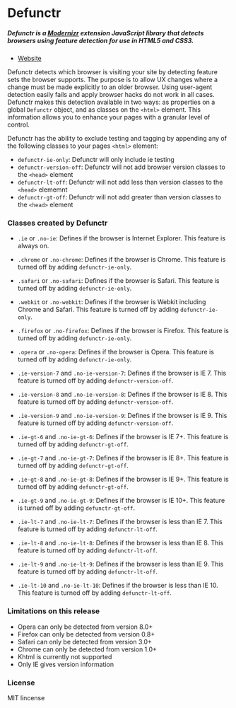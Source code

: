 # Defunctr

##### Defunctr is a [Modernizr](http://www.modernizr.com) extension JavaScript library that detects browsers using feature detection for use in HTML5 and CSS3.

- [Website](http://github.com/victoriafrench/defunctr)

Defunctr detects which browser is visiting your site by detecting feature sets the browser supports. The purpose is to allow UX changes where a change must be made explicitly to an older browser. Using
user-agent detection easily fails and apply browser hacks do not work in all cases. Defunctr makes this detection available in two ways: as properties on a global `Defunctr` object, and as classes on the
`<html>` element. This information allows you to enhance your pages with a granular level of control.

Defunctr has the ability to exclude testing and tagging by appending any of the following classes to your pages `<html>` element:

* `defunctr-ie-only`: Defunctr will only include ie testing
* `defunctr-version-off`: Defunctr will not add browser version classes to the `<head>` element
* `defunctr-lt-off`: Defunctr will not add less than version classes to the `<head>` elememnt
* `defunctr-gt-off`: Defunctr will not add greater than version classes to the `<head>` element
	
### Classes created by Defunctr

* `.ie` or `.no-ie`: Defines if the browser is Internet Explorer. This feature is always on.
* `.chrome` or `.no-chrome`: Defines if the browser is Chrome. This feature is turned off by adding `defunctr-ie-only`. 
* `.safari` or `.no-safari`: Defines if the browser is Safari. This feature is turned off by adding `defunctr-ie-only`. 
* `.webkit` or `.no-webkit`: Defines if the browser is Webkit including Chrome and Safari. This feature is turned off by adding `defunctr-ie-only`. 
* `.firefox` or `.no-firefox`: Defines if the browser is Firefox. This feature is turned off by adding `defunctr-ie-only`. 
* `.opera` or `.no-opera`: Defines if the browser is Opera. This feature is turned off by adding `defunctr-ie-only`. 


* `.ie-version-7` and `.no-ie-version-7`: Defines if the browser is IE 7. This feature is turned off by adding `defunctr-version-off`. 
* `.ie-version-8` and `.no-ie-version-8`: Defines if the browser is IE 8. This feature is turned off by adding `defunctr-version-off`. 
* `.ie-version-9` and `.no-ie-version-9`: Defines if the browser is IE 9. This feature is turned off by adding `defunctr-version-off`. 

* `.ie-gt-6` and `.no-ie-gt-6`: Defines if the browser is IE 7+. This feature is turned off by adding `defunctr-gt-off`. 
* `.ie-gt-7` and `.no-ie-gt-7`: Defines if the browser is IE 8+. This feature is turned off by adding `defunctr-gt-off`. 
* `.ie-gt-8` and `.no-ie-gt-8`: Defines if the browser is IE 9+. This feature is turned off by adding `defunctr-gt-off`. 
* `.ie-gt-9` and `.no-ie-gt-9`: Defines if the browser is IE 10+. This feature is turned off by adding `defunctr-gt-off`. 

* `.ie-lt-7` and `.no-ie-lt-7`: Defines if the browser is less than IE 7. This feature is turned off by adding `defunctr-lt-off`. 
* `.ie-lt-8` and `.no-ie-lt-8`: Defines if the browser is less than IE 8. This feature is turned off by adding `defunctr-lt-off`. 
* `.ie-lt-9` and `.no-ie-lt-9`: Defines if the browser is less than IE 9. This feature is turned off by adding `defunctr-lt-off`. 
* `.ie-lt-10` and `.no-ie-lt-10`: Defines if the browser is less than IE 10. This feature is turned off by adding `defunctr-lt-off`. 

### Limitations on this release

* Opera can only be detected from version 8.0+
* Firefox can only be detected from version 0.8+
* Safari can only be detected from version 3.0+
* Chrome can only be detected from version 1.0+
* Khtml is currently not supported
* Only IE gives version information

### License

MIT lincense
